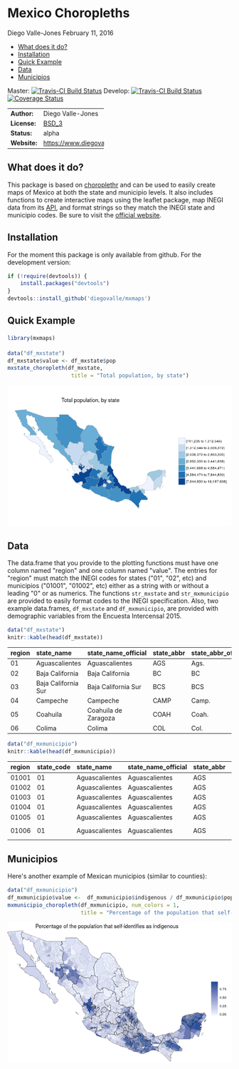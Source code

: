 Mexico Choropleths
================
Diego Valle-Jones
February 11, 2016

-   [What does it do?](#what-does-it-do)
-   [Installation](#installation)
-   [Quick Example](#quick-example)
-   [Data](#data)
-   [Municipios](#municipios)

Master: [![Travis-CI Build Status](https://travis-ci.org/diegovalle/mxmaps.svg?branch=master)](https://travis-ci.org/diegovalle/mxmaps) Develop: [![Travis-CI Build Status](https://travis-ci.org/diegovalle/mxmaps.svg?branch=develop)](https://travis-ci.org/diegovalle/mxmaps) [![Coverage Status](https://coveralls.io/repos/github/diegovalle/mxmaps/badge.svg?branch=master)](https://coveralls.io/github/diegovalle/mxmaps?branch=master)

<table style="width:43%;">
<colgroup>
<col width="20%" />
<col width="22%" />
</colgroup>
<tbody>
<tr class="odd">
<td align="left"><strong>Author:</strong></td>
<td align="left">Diego Valle-Jones</td>
</tr>
<tr class="even">
<td align="left"><strong>License:</strong></td>
<td align="left"><a href="https://opensource.org/licenses/BSD-3-Clause">BSD_3</a></td>
</tr>
<tr class="odd">
<td align="left"><strong>Status:</strong></td>
<td align="left">alpha</td>
</tr>
<tr class="even">
<td align="left"><strong>Website:</strong></td>
<td align="left"><a href="https://www.diegovalle.net/mxmaps/" class="uri">https://www.diegovalle.net/mxmaps/</a></td>
</tr>
</tbody>
</table>

What does it do?
----------------

This package is based on [choroplethr](https://cran.r-project.org/web/packages/choroplethr/index.html) and can be used to easily create maps of Mexico at both the state and municipio levels. It also includes functions to create interactive maps using the leaflet package, map INEGI data from its [API](https://cran.r-project.org/web/packages/inegiR/inegiR.pdf), and format strings so they match the INEGI state and municipio codes. Be sure to visit the [official website](https://www.diegovalle.net/mxmaps/).

Installation
------------

For the moment this package is only available from github. For the development version:

``` r
if (!require(devtools)) {
    install.packages("devtools")
}
devtools::install_github('diegovalle/mxmaps')
```

Quick Example
-------------

``` r
library(mxmaps)

data("df_mxstate")
df_mxstate$value <- df_mxstate$pop
mxstate_choropleth(df_mxstate,
                    title = "Total population, by state") 
```

![](README_files/figure-markdown_github/unnamed-chunk-1-1.png)<!-- -->

Data
----

The data.frame that you provide to the plotting functions must have one column named "region" and one column named "value". The entries for "region" must match the INEGI codes for states ("01", "02", etc) and municipios ("01001", "01002", etc) either as a string with or without a leading "0" or as numerics. The functions `str_mxstate` and `str_mxmunicipio` are provided to easily format codes to the INEGI specification. Also, two example data.frames, `df_mxstate` and `df_mxmunicipio`, are provided with demographic variables from the Encuesta Intercensal 2015.

``` r
data("df_mxstate")
knitr::kable(head(df_mxstate))
```

| region | state\_name         | state\_name\_official | state\_abbr | state\_abbr\_official |      pop|  pop\_male|  pop\_female|  afromexican|  part\_afromexican|  indigenous|  part\_indigenous|
|:-------|:--------------------|:----------------------|:------------|:----------------------|--------:|----------:|------------:|------------:|------------------:|-----------:|-----------------:|
| 01     | Aguascalientes      | Aguascalientes        | AGS         | Ags.                  |  1312544|     640091|       672453|          653|               4559|      153395|             18716|
| 02     | Baja California     | Baja California       | BC          | BC                    |  3315766|    1650341|      1665425|         7445|              10432|      283055|             38391|
| 03     | Baja California Sur | Baja California Sur   | BCS         | BCS                   |   712029|     359137|       352892|        11032|               5132|      103034|             11728|
| 04     | Campeche            | Campeche              | CAMP        | Camp.                 |   899931|     441276|       458655|         3554|               6833|      400811|             13140|
| 05     | Coahuila            | Coahuila de Zaragoza  | COAH        | Coah.                 |  2954915|    1462612|      1492303|         2761|               8137|      204890|             28588|
| 06     | Colima              | Colima                | COL         | Col.                  |   711235|     350791|       360444|          762|               3314|      145297|             12373|

``` r
data("df_mxmunicipio")
knitr::kable(head(df_mxmunicipio))
```

| region | state\_code | state\_name    | state\_name\_official | state\_abbr | state\_abbr\_official | municipio\_code | municipio\_name     |     pop|  pop\_male|  pop\_female|  afromexican|  part\_afromexican|  indigenous|  part\_indigenous| metro\_area    |
|:-------|:------------|:---------------|:----------------------|:------------|:----------------------|:----------------|:--------------------|-------:|----------:|------------:|------------:|------------------:|-----------:|-----------------:|:---------------|
| 01001  | 01          | Aguascalientes | Aguascalientes        | AGS         | Ags.                  | 001             | Aguascalientes      |  877190|     425731|       451459|          532|               2791|      104125|             14209| Aguascalientes |
| 01002  | 01          | Aguascalientes | Aguascalientes        | AGS         | Ags.                  | 002             | Asientos            |   46464|      22745|        23719|            3|                130|        1691|                92| NA             |
| 01003  | 01          | Aguascalientes | Aguascalientes        | AGS         | Ags.                  | 003             | Calvillo            |   56048|      27298|        28750|           10|                167|        7358|              2223| NA             |
| 01004  | 01          | Aguascalientes | Aguascalientes        | AGS         | Ags.                  | 004             | Cosío               |   15577|       7552|         8025|            0|                 67|        2213|               191| NA             |
| 01005  | 01          | Aguascalientes | Aguascalientes        | AGS         | Ags.                  | 005             | Jesús María         |  120405|      60135|        60270|           32|                219|        8679|               649| Aguascalientes |
| 01006  | 01          | Aguascalientes | Aguascalientes        | AGS         | Ags.                  | 006             | Pabellón de Arteaga |   46473|      22490|        23983|            3|                 74|        6232|               251| NA             |

Municipios
----------

Here's another example of Mexican municipios (similar to counties):

``` r
data("df_mxmunicipio")
df_mxmunicipio$value <-  df_mxmunicipio$indigenous / df_mxmunicipio$pop 
mxmunicipio_choropleth(df_mxmunicipio, num_colors = 1,
                       title = "Percentage of the population that self-identifies as indigenous")
```

![](README_files/figure-markdown_github/unnamed-chunk-3-1.png)<!-- -->
